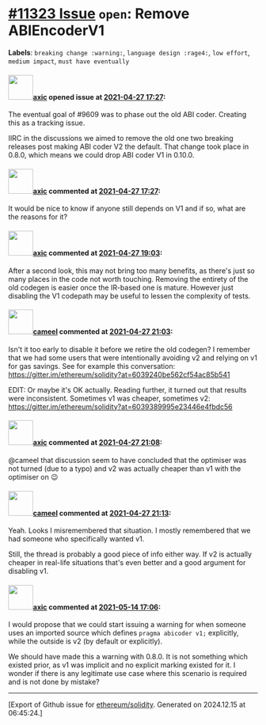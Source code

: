 # [\#11323 Issue](https://github.com/ethereum/solidity/issues/11323) `open`: Remove ABIEncoderV1
**Labels**: `breaking change :warning:`, `language design :rage4:`, `low effort`, `medium impact`, `must have eventually`


#### <img src="https://avatars.githubusercontent.com/u/20340?v=4" width="50">[axic](https://github.com/axic) opened issue at [2021-04-27 17:27](https://github.com/ethereum/solidity/issues/11323):

The eventual goal of #9609 was to phase out the old ABI coder. Creating this as a tracking issue.

IIRC in the discussions we aimed to remove the old one two breaking releases post making ABI coder V2 the default. That change took place in 0.8.0, which means we could drop ABI coder V1 in 0.10.0.


#### <img src="https://avatars.githubusercontent.com/u/20340?v=4" width="50">[axic](https://github.com/axic) commented at [2021-04-27 17:27](https://github.com/ethereum/solidity/issues/11323#issuecomment-827781002):

It would be nice to know if anyone still depends on V1 and if so, what are the reasons for it?

#### <img src="https://avatars.githubusercontent.com/u/20340?v=4" width="50">[axic](https://github.com/axic) commented at [2021-04-27 19:03](https://github.com/ethereum/solidity/issues/11323#issuecomment-827845630):

After a second look, this may not bring too many benefits, as there's just so many places in the code not worth touching. Removing the entirety of the old codegen is easier once the IR-based one is mature. However just disabling the V1 codepath may be useful to lessen the complexity of tests.

#### <img src="https://avatars.githubusercontent.com/u/137030?v=4" width="50">[cameel](https://github.com/cameel) commented at [2021-04-27 21:03](https://github.com/ethereum/solidity/issues/11323#issuecomment-827929151):

Isn't it too early to disable it before we retire the old codegen? I remember that we had some users that were intentionally avoiding v2 and relying on v1 for gas savings. See for example this conversation: https://gitter.im/ethereum/solidity?at=6039240be562cf54ac85b541

EDIT: Or maybe it's OK actually. Reading further, it turned out that results were inconsistent. Sometimes v1 was cheaper, sometimes v2: https://gitter.im/ethereum/solidity?at=6039389995e23446e4fbdc56

#### <img src="https://avatars.githubusercontent.com/u/20340?v=4" width="50">[axic](https://github.com/axic) commented at [2021-04-27 21:08](https://github.com/ethereum/solidity/issues/11323#issuecomment-827932203):

@cameel that discussion seem to have concluded that the optimiser was not turned (due to a typo) and v2 was actually cheaper than v1 with the optimiser on :wink:

#### <img src="https://avatars.githubusercontent.com/u/137030?v=4" width="50">[cameel](https://github.com/cameel) commented at [2021-04-27 21:13](https://github.com/ethereum/solidity/issues/11323#issuecomment-827934756):

Yeah. Looks I misremembered that situation. I mostly remembered that we had someone who specifically wanted v1.

Still, the thread is probably a good piece of info either way. If v2 is actually cheaper in real-life situations that's even better and a good argument for disabling v1.

#### <img src="https://avatars.githubusercontent.com/u/20340?v=4" width="50">[axic](https://github.com/axic) commented at [2021-05-14 17:06](https://github.com/ethereum/solidity/issues/11323#issuecomment-841378050):

I would propose that we could start issuing a warning for when someone uses an imported source which defines `pragma abicoder v1;` explicitly, while the outside is v2 (by default or explicitly).

We should have made this a warning with 0.8.0. It is not something which existed prior, as v1 was implicit and no explicit marking existed for it. I wonder if there is any legitimate use case where this scenario is required and is not done by mistake?


-------------------------------------------------------------------------------



[Export of Github issue for [ethereum/solidity](https://github.com/ethereum/solidity). Generated on 2024.12.15 at 06:45:24.]
